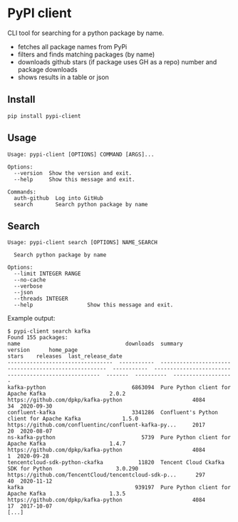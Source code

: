 PyPI client
===========

CLI tool for searching for a python package by name.

* fetches all package names from PyPi
* filters and finds matching packages (by name)
* downloads github stars (if package uses GH as a repo) number and package downloads
* shows results in a table or json

Install
-------

```
pip install pypi-client
```

Usage
-----

```
Usage: pypi-client [OPTIONS] COMMAND [ARGS]...

Options:
  --version  Show the version and exit.
  --help     Show this message and exit.

Commands:
  auth-github  Log into GitHub
  search       Search python package by name
```

Search
------

```
Usage: pypi-client search [OPTIONS] NAME_SEARCH

  Search python package by name

Options:
  --limit INTEGER RANGE
  --no-cache
  --verbose
  --json
  --threads INTEGER
  --help                 Show this message and exit.
```

Example output:

```
$ pypi-client search kafka
Found 155 packages:
name                                 downloads  summary                                                version      home_page                                                stars    releases  last_release_date
---------------------------------  -----------  -----------------------------------------------------  -----------  -----------------------------------------------------  -------  ----------  -------------------
kafka-python                           6863094  Pure Python client for Apache Kafka                    2.0.2        https://github.com/dpkp/kafka-python                      4084          34  2020-09-30
confluent-kafka                        3341286  Confluent's Python client for Apache Kafka             1.5.0        https://github.com/confluentinc/confluent-kafka-py...     2017          20  2020-08-07
ns-kafka-python                           5739  Pure Python client for Apache Kafka                    1.4.7        https://github.com/dpkp/kafka-python                      4084           1  2020-09-28
tencentcloud-sdk-python-ckafka           11820  Tencent Cloud Ckafka SDK for Python                    3.0.290      https://github.com/TencentCloud/tencentcloud-sdk-p...      297          40  2020-11-12
kafka                                   939197  Pure Python client for Apache Kafka                    1.3.5        https://github.com/dpkp/kafka-python                      4084          17  2017-10-07
[...]
```
